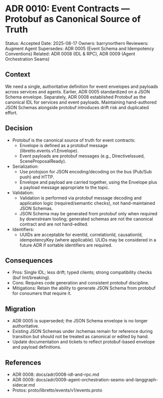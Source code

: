 # ADR 0010: Event Contracts — Protobuf as Canonical Source of Truth

Status: Accepted
Date: 2025-08-17
Owners: barrynorthern
Reviewers: Augment Agent
Supersedes: ADR 0005 (Event Schema and Idempotency Conventions)
Related: ADR 0008 (IDL & RPC), ADR 0009 (Agent Orchestration Seams)

## Context
We need a single, authoritative definition for event envelopes and payloads across services and agents. Earlier, ADR 0005 standardized on a JSON Schema envelope. Separately, ADR 0008 established Protobuf as the canonical IDL for services and event payloads. Maintaining hand-authored JSON Schemas alongside protobuf introduces drift risk and duplicated effort.

## Decision
- Protobuf is the canonical source of truth for event contracts:
  - Envelope is defined as a protobuf message (libretto.events.v1.Envelope).
  - Event payloads are protobuf messages (e.g., DirectiveIssued, SceneProposalReady).
- Serialization:
  - Use protojson for JSON encoding/decoding on the bus (Pub/Sub push) and HTTP.
  - Envelope and payload are carried together, using the Envelope plus a payload message appropriate to the topic.
- Validation:
  - Validation is performed via protobuf message decoding and application logic (required/semantic checks), not hand-maintained JSON Schemas.
  - JSON Schema may be generated from protobuf only when required by downstream tooling; generated schemas are not the canonical contract and are not hand-edited.
- Identifiers:
  - UUIDs are acceptable for eventId, correlationId, causationId, idempotencyKey (where applicable). ULIDs may be considered in a future ADR if sortable identifiers are required.

## Consequences
- Pros: Single IDL; less drift; typed clients; strong compatibility checks (buf lint/breaking).
- Cons: Requires code generation and consistent protobuf discipline.
- Mitigations: Retain the ability to generate JSON Schema from protobuf for consumers that require it.

## Migration
- ADR 0005 is superseded; the JSON Schema envelope is no longer authoritative.
- Existing JSON Schemas under /schemas remain for reference during transition but should not be treated as canonical or edited by hand.
- Update documentation and tickets to reflect protobuf-based envelope and payload definitions.

## References
- ADR 0008: docs/adr/0008-idl-and-rpc.md
- ADR 0009: docs/adr/0009-agent-orchestration-seams-and-langgraph-sidecar.md
- Protos: proto/libretto/events/v1/events.proto

